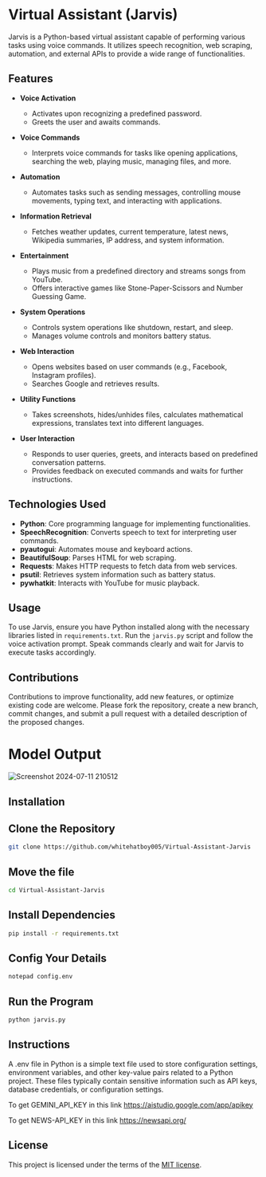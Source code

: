 # Virtual Assistant (Jarvis)

Jarvis is a Python-based virtual assistant capable of performing various tasks using voice commands. It utilizes speech recognition, web scraping, automation, and external APIs to provide a wide range of functionalities.

## Features

- **Voice Activation**
  - Activates upon recognizing a predefined password.
  - Greets the user and awaits commands.

- **Voice Commands**
  - Interprets voice commands for tasks like opening applications, searching the web, playing music, managing files, and more.

- **Automation**
  - Automates tasks such as sending messages, controlling mouse movements, typing text, and interacting with applications.

- **Information Retrieval**
  - Fetches weather updates, current temperature, latest news, Wikipedia summaries, IP address, and system information.

- **Entertainment**
  - Plays music from a predefined directory and streams songs from YouTube.
  - Offers interactive games like Stone-Paper-Scissors and Number Guessing Game.

- **System Operations**
  - Controls system operations like shutdown, restart, and sleep.
  - Manages volume controls and monitors battery status.

- **Web Interaction**
  - Opens websites based on user commands (e.g., Facebook, Instagram profiles).
  - Searches Google and retrieves results.

- **Utility Functions**
  - Takes screenshots, hides/unhides files, calculates mathematical expressions, translates text into different languages.

- **User Interaction**
  - Responds to user queries, greets, and interacts based on predefined conversation patterns.
  - Provides feedback on executed commands and waits for further instructions.

## Technologies Used

- **Python**: Core programming language for implementing functionalities.
- **SpeechRecognition**: Converts speech to text for interpreting user commands.
- **pyautogui**: Automates mouse and keyboard actions.
- **BeautifulSoup**: Parses HTML for web scraping.
- **Requests**: Makes HTTP requests to fetch data from web services.
- **psutil**: Retrieves system information such as battery status.
- **pywhatkit**: Interacts with YouTube for music playback.

## Usage

To use Jarvis, ensure you have Python installed along with the necessary libraries listed in `requirements.txt`. Run the `jarvis.py` script and follow the voice activation prompt. Speak commands clearly and wait for Jarvis to execute tasks accordingly.

## Contributions

Contributions to improve functionality, add new features, or optimize existing code are welcome. Please fork the repository, create a new branch, commit changes, and submit a pull request with a detailed description of the proposed changes.



# Model Output
![Screenshot 2024-07-11 210512](https://github.com/whitehatboy005/Jarvis/assets/147156726/8cfd0963-7605-486d-8ce2-4d498f4d279e)


## Installation
## Clone the Repository
```bash
git clone https://github.com/whitehatboy005/Virtual-Assistant-Jarvis
```
## Move the file
```bash
cd Virtual-Assistant-Jarvis
```
## Install Dependencies
```bash
pip install -r requirements.txt
```
## Config Your Details
```bash
notepad config.env
```
## Run the Program
```bash
python jarvis.py
```
## Instructions

A .env file in Python is a simple text file used to store configuration settings, environment variables, and other key-value pairs related to a Python project. These files typically contain sensitive information such as API keys, database credentials, or configuration settings.

To get GEMINI_API_KEY in this link https://aistudio.google.com/app/apikey

To get NEWS-API_KEY in this link https://newsapi.org/

## License

This project is licensed under the terms of the [MIT license](LICENSE).
